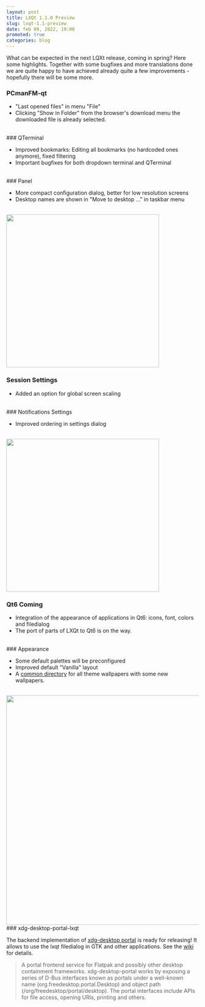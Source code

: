 ```yaml
---
layout: post
title: LXQt 1.1.0 Preview
slug: lxqt-1.1-preview
date: feb 09, 2022, 19:00
promoted: true
categories: blog
---
```


 What can be expected in the next LQXt release, coming in spring? Here some highlights.
 Together with some bugfixes and more translations done we are quite happy to have achieved already quite a few
 improvements - hopefully there will be some more.

### PCmanFM-qt

* "Last opened files" in menu "File"
*  Clicking "Show in Folder" from the browser's download menu the downloaded file is already selected.

<br/>
### QTerminal

* Improved bookmarks: Editing all bookmarks (no hardcoded ones anymore),
 fixed filtering
* Important bugfixes for both dropdown terminal and QTerminal

<br/>
### Panel

* More compact configuration dialog, better for low resolution screens
* Desktop names are shown in "Move to desktop ..." in taskbar menu

<br/>
<img src="../../../../../images/posts/panelsettings.png" width="400" />

### Session Settings

* Added an option for global screen scaling

<br/>
### Notifications Settings

* Improved ordering in settings dialog

<br/>
<img src="../../../../../images/posts/notification-settings.png" width="400"/>


### Qt6 Coming

* Integration of the appearance of applications in Qt6: icons, font, colors and filedialog
* The port of parts of LXQt to Qt6 is on the way.

<br/>
### Appearance

* Some default palettes will be preconfigured
* Improved default "Vanilla" layout
* A [common directory](https://github.com/lxqt/lxqt-themes/tree/master/wallpapers) for all theme wallpapers with some new wallpapers.


<br/>
<img src="../../../../../images/posts/plasma-logo-dark.png" width="600"/>


<br/>
### xdg-desktop-portal-lxqt

The backend implementation of [xdg-desktop portal](https://github.com/flatpak/xdg-desktop-portal#readme) is ready for releasing! It allows to use the lxqt filedialog in GTK and other applications. See the [wiki](https://github.com/lxqt/lxqt/wiki/ConfigMiscellaneous#lxqt-filedialog-in-gtk-applications) for details.

<blockquote>A portal frontend service for Flatpak and possibly other desktop containment frameworks.
 xdg-desktop-portal works by exposing a series of D-Bus interfaces known as portals under a well-known name   (org.freedesktop.portal.Desktop) and object path (/org/freedesktop/portal/desktop).
 The portal interfaces include APIs for file access, opening URIs, printing and others.</blockquote>




